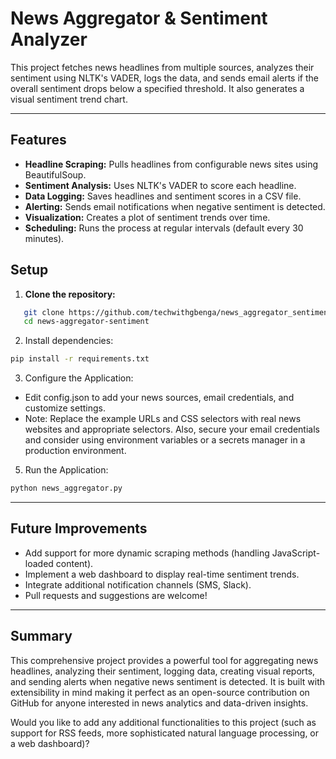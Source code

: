 # News Aggregator & Sentiment Analyzer

This project fetches news headlines from multiple sources, analyzes their sentiment using NLTK's VADER, logs the data, and sends email alerts if the overall sentiment drops below a specified threshold. It also generates a visual sentiment trend chart.

---

## Features

- **Headline Scraping:** Pulls headlines from configurable news sites using BeautifulSoup.
- **Sentiment Analysis:** Uses NLTK's VADER to score each headline.
- **Data Logging:** Saves headlines and sentiment scores in a CSV file.
- **Alerting:** Sends email notifications when negative sentiment is detected.
- **Visualization:** Creates a plot of sentiment trends over time.
- **Scheduling:** Runs the process at regular intervals (default every 30 minutes).

## Setup

1. **Clone the repository:**
```bash
   git clone https://github.com/techwithgbenga/news_aggregator_sentiment.git
   cd news-aggregator-sentiment
```
2. Install dependencies:
```bash
pip install -r requirements.txt
```
3. Configure the Application:
- Edit config.json to add your news sources, email credentials, and customize settings.
- Note: Replace the example URLs and CSS selectors with real news websites and appropriate selectors. Also, secure your email credentials and consider using environment variables or a secrets manager in a production environment.
  
5. Run the Application:
```bash
python news_aggregator.py
```
---

## Future Improvements
- Add support for more dynamic scraping methods (handling JavaScript-loaded content).
- Implement a web dashboard to display real-time sentiment trends.
- Integrate additional notification channels (SMS, Slack).
- Pull requests and suggestions are welcome!

---

## Summary

This comprehensive project provides a powerful tool for aggregating news headlines, analyzing their sentiment, logging data, creating visual reports, and sending alerts when negative news sentiment is detected. It is built with extensibility in mind making it perfect as an open-source contribution on GitHub for anyone interested in news analytics and data-driven insights.

Would you like to add any additional functionalities to this project (such as support for RSS feeds, more sophisticated natural language processing, or a web dashboard)?
